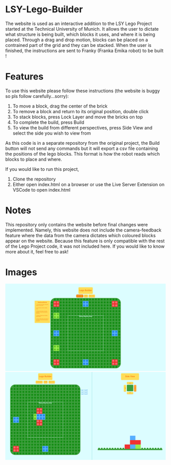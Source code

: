 # LSY-Lego-Builder
The website is used as an interactive addition to the LSY Lego Project started at the Technical University of Munich. It allows the user to dictate what structure is being built, which blocks it uses, and where it is being placed. Through a drag and drop motion, blocks can be placed on a contrained part of the grid and they can be stacked. When the user is finished, the instructions are sent to Franky (Franka Emika robot) to be built ! 

# Features 
To use this website please follow these instructions (the website is buggy so pls follow carefully...sorry):
1. To move a block, drag the center of the brick
2. To remove a block and return to its original position, double click
3. To stack blocks, press Lock Layer and move the bricks on top
4. To complete the build, press Build
5. To view the build from different perspectives, press Side View and select the side you wish to view from

As this code is in a separate repository from the original project, the Build button will not send any commands but it will export a csv file containing the positions of the lego blocks. This format is how the robot reads which blocks to place and where. 

If you would like to run this project, 
1. Clone the repository
2. Either open index.html on a browser or use the Live Server Extension on VSCode to open index.html

# Notes
This repository only contains the website before final changes were implemented. Namely, this website does not include the camera-feedback feature where the data from the camera dictates which coloured blocks appear on the website. Because this feature is only compatible with the rest of the Lego Project code, it was not included here. If you would like to know more about it, feel free to ask! 

# Images 
![Image](./LegoBuilderv2.png?raw=true)
![Image](./LegoBuilderv1.png?raw=true)

